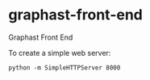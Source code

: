 # graphast-front-end
Graphast Front End


To create a simple web server:

```
python -m SimpleHTTPServer 8000
```
